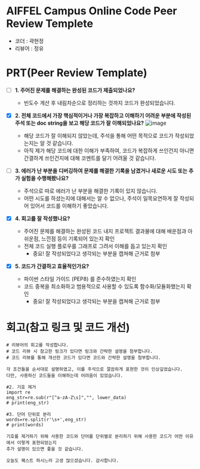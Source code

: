 # AIFFEL Campus Online Code Peer Review Templete
- 코더 : 곽현정
- 리뷰어 : 정유


# PRT(Peer Review Template)
- [ ]  **1. 주어진 문제를 해결하는 완성된 코드가 제출되었나요?**
    - 빈도수 게산 후 내림차순으로 정리하는 것까지 코드가 완성되었습니다.
    
- [x]  **2. 전체 코드에서 가장 핵심적이거나 가장 복잡하고 이해하기 어려운 부분에 작성된 
주석 또는 doc string을 보고 해당 코드가 잘 이해되었나요?**
  ![image](https://github.com/user-attachments/assets/8338b41c-395a-4d32-b236-9cb24caeb7b2)

    - 해당 코드가 잘 이해되지 않았는데, 주석을 통해 어떤 목적으로 코드가 작성되었는지는 알 것 같습니다.
    - 아직 제가 해당 코드에 대한 이해가 부족하여, 코드가 복잡하게 쓰인건지 아니면 간결하게 쓰인건지에 대해 코멘트를 달기 어려울 것 같습니다.
        
- [ ]  **3. 에러가 난 부분을 디버깅하여 문제를 해결한 기록을 남겼거나
새로운 시도 또는 추가 실험을 수행해봤나요?**
    - 주석으로 따로 에러가 난 부분을 해결한 기록이 있지 않습니다.
    - 어떤 시도를 하셨는지에 대해서는 알 수 없으나, 주석이 일목요연하게 잘 작성되어 있어서 코드를 이해하기 좋았습니다.
        
- [x]  **4. 회고를 잘 작성했나요?**
    - 주어진 문제를 해결하는 완성된 코드 내지 프로젝트 결과물에 대해
    배운점과 아쉬운점, 느낀점 등이 기록되어 있는지 확인
    - 전체 코드 실행 플로우를 그래프로 그려서 이해를 돕고 있는지 확인
        - 중요! 잘 작성되었다고 생각되는 부분을 캡쳐해 근거로 첨부
        
- [x]  **5. 코드가 간결하고 효율적인가요?**
    - 파이썬 스타일 가이드 (PEP8) 를 준수하였는지 확인
    - 코드 중복을 최소화하고 범용적으로 사용할 수 있도록 함수화/모듈화했는지 확인
        - 중요! 잘 작성되었다고 생각되는 부분을 캡쳐해 근거로 첨부


# 회고(참고 링크 및 코드 개선)
```
# 리뷰어의 회고를 작성합니다.
# 코드 리뷰 시 참고한 링크가 있다면 링크와 간략한 설명을 첨부합니다.
# 코드 리뷰를 통해 개선한 코드가 있다면 코드와 간략한 설명을 첨부합니다.

각 조건들을 순서대로 설명하였고, 이를 주석으로 깔끔하게 표현한 것이 인상깊었습니다.
다만, 사용하신 코드들을 이해하는데 어려움이 있었습니다.

#2. 기호 제거
import re
eng_str=re.sub(r"[^a-zA-Z\s]","", lower_data)
# print(eng_str)

#3. 단어 단위로 분리
words=re.split(r'\s+',eng_str)
# print(words)

기호를 제거하기 위해 사용한 코드와 단어를 단위별로 분리하기 위해 사용한 코드가 어떤 이유에서 이렇게 표현되었는지
추가 설명이 있으면 좋을 것 같습니다. 

오늘도 퀘스트 하시느라 고생 많으셨습니다. 감사합니다.
```
